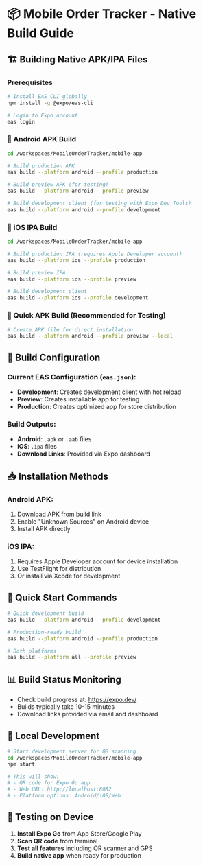 # 📦 Mobile Order Tracker - Native Build Guide

## 🏗️ Building Native APK/IPA Files

### Prerequisites

```bash
# Install EAS CLI globally
npm install -g @expo/eas-cli

# Login to Expo account
eas login
```

### 🤖 Android APK Build

```bash
cd /workspaces/MobileOrderTracker/mobile-app

# Build production APK
eas build --platform android --profile production

# Build preview APK (for testing)
eas build --platform android --profile preview

# Build development client (for testing with Expo Dev Tools)
eas build --platform android --profile development
```

### 🍎 iOS IPA Build

```bash
cd /workspaces/MobileOrderTracker/mobile-app

# Build production IPA (requires Apple Developer account)
eas build --platform ios --profile production

# Build preview IPA
eas build --platform ios --profile preview

# Build development client
eas build --platform ios --profile development
```

### 📱 Quick APK Build (Recommended for Testing)

```bash
# Create APK file for direct installation
eas build --platform android --profile preview --local
```

## 🔧 Build Configuration

### Current EAS Configuration (`eas.json`):

- **Development**: Creates development client with hot reload
- **Preview**: Creates installable app for testing
- **Production**: Creates optimized app for store distribution

### Build Outputs:

- **Android**: `.apk` or `.aab` files
- **iOS**: `.ipa` files
- **Download Links**: Provided via Expo dashboard

## 📥 Installation Methods

### Android APK:

1. Download APK from build link
2. Enable "Unknown Sources" on Android device
3. Install APK directly

### iOS IPA:

1. Requires Apple Developer account for device installation
2. Use TestFlight for distribution
3. Or install via Xcode for development

## 🚀 Quick Start Commands

```bash
# Quick development build
eas build --platform android --profile development

# Production-ready build
eas build --platform android --profile production

# Both platforms
eas build --platform all --profile preview
```

## 📊 Build Status Monitoring

- Check build progress at: https://expo.dev/
- Builds typically take 10-15 minutes
- Download links provided via email and dashboard

## 🔧 Local Development

```bash
# Start development server for QR scanning
cd /workspaces/MobileOrderTracker/mobile-app
npm start

# This will show:
# - QR code for Expo Go app
# - Web URL: http://localhost:8082
# - Platform options: Android/iOS/Web
```

## 📱 Testing on Device

1. **Install Expo Go** from App Store/Google Play
2. **Scan QR code** from terminal
3. **Test all features** including QR scanner and GPS
4. **Build native app** when ready for production
